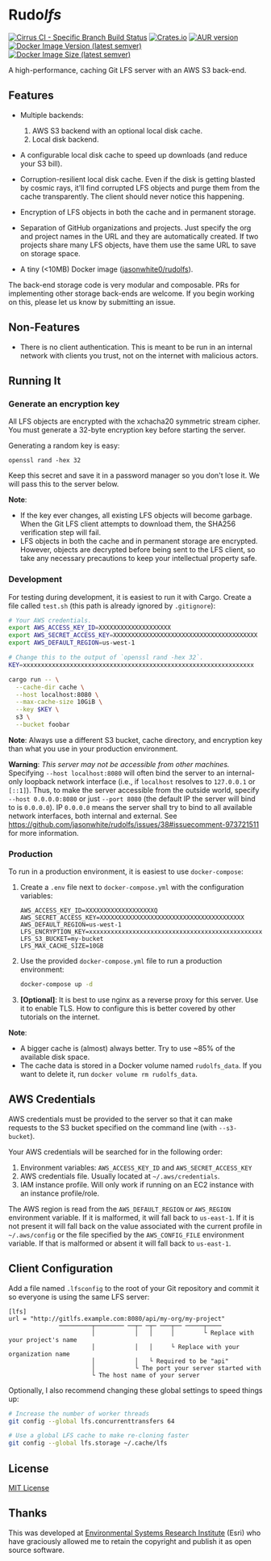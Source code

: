# Rudo*lfs*

[![Cirrus CI - Specific Branch Build Status](https://img.shields.io/cirrus/github/jasonwhite/rudolfs/master?style=for-the-badge)](https://cirrus-ci.com/github/jasonwhite/rudolfs)
[![Crates.io](https://img.shields.io/crates/v/rudolfs?style=for-the-badge)](https://crates.io/crates/rudolfs)
[![AUR version](https://img.shields.io/aur/version/rudolfs?style=for-the-badge)](https://aur.archlinux.org/packages/rudolfs/)
[![Docker Image Version (latest semver)](https://img.shields.io/docker/v/jasonwhite0/rudolfs?label=Docker&sort=semver&style=for-the-badge)](https://hub.docker.com/r/jasonwhite0/rudolfs)
[![Docker Image Size (latest semver)](https://img.shields.io/docker/image-size/jasonwhite0/rudolfs?sort=semver&style=for-the-badge)](https://hub.docker.com/r/jasonwhite0/rudolfs)

A high-performance, caching Git LFS server with an AWS S3 back-end.

## Features

 - Multiple backends:

   1. AWS S3 backend with an optional local disk cache.
   2. Local disk backend.

 - A configurable local disk cache to speed up downloads (and reduce your
   S3 bill).

 - Corruption-resilient local disk cache. Even if the disk is getting
   blasted by cosmic rays, it'll find corrupted LFS objects and purge them from
   the cache transparently. The client should never notice this happening.

 - Encryption of LFS objects in both the cache and in permanent storage.

 - Separation of GitHub organizations and projects. Just specify the org and
   project names in the URL and they are automatically created. If two projects
   share many LFS objects, have them use the same URL to save on storage space.

 - A tiny (&lt;10MB) Docker image ([jasonwhite0/rudolfs][]).

[jasonwhite0/rudolfs]: https://hub.docker.com/r/jasonwhite0/rudolfs

The back-end storage code is very modular and composable. PRs for implementing
other storage back-ends are welcome. If you begin working on this, please let us
know by submitting an issue.

## Non-Features

 - There is no client authentication. This is meant to be run in an internal
   network with clients you trust, not on the internet with malicious actors.

## Running It

### Generate an encryption key

All LFS objects are encrypted with the xchacha20 symmetric stream cipher. You
must generate a 32-byte encryption key before starting the server.

Generating a random key is easy:

    openssl rand -hex 32

Keep this secret and save it in a password manager so you don't lose it. We will
pass this to the server below.

**Note**:
 - If the key ever changes, all existing LFS objects will become garbage.
   When the Git LFS client attempts to download them, the SHA256 verification
   step will fail.
 - LFS objects in both the cache and in permanent storage are encrypted.
   However, objects are decrypted before being sent to the LFS client, so take
   any necessary precautions to keep your intellectual property safe.

### Development

For testing during development, it is easiest to run it with Cargo. Create
a file called `test.sh` (this path is already ignored by `.gitignore`):

```bash
# Your AWS credentials.
export AWS_ACCESS_KEY_ID=XXXXXXXXXXXXXXXXXXXX
export AWS_SECRET_ACCESS_KEY=XXXXXXXXXXXXXXXXXXXXXXXXXXXXXXXXXXXXXXXX
export AWS_DEFAULT_REGION=us-west-1

# Change this to the output of `openssl rand -hex 32`.
KEY=xxxxxxxxxxxxxxxxxxxxxxxxxxxxxxxxxxxxxxxxxxxxxxxxxxxxxxxxxxxxxxxx

cargo run -- \
  --cache-dir cache \
  --host localhost:8080 \
  --max-cache-size 10GiB \
  --key $KEY \
  s3 \
  --bucket foobar
```

**Note**: Always use a different S3 bucket, cache directory, and encryption key
than what you use in your production environment.

**Warning**: *This server may not be accessible from other machines.* Specifying
`--host localhost:8080` will often bind the server to an internal-only loopback
network interface (i.e., if `localhost` resolves to `127.0.0.1` or `[::1]`).
Thus, to make the server accessible from the outside world, specify `--host
0.0.0.0:8080` or just `--port 8080` (the default IP the server will bind to is
`0.0.0.0`). IP `0.0.0.0` means the server shall try to bind to all available
network interfaces, both internal and external. See
https://github.com/jasonwhite/rudolfs/issues/38#issuecomment-973721511 for more
information.

### Production

To run in a production environment, it is easiest to use `docker-compose`:

 1. Create a `.env` file next to `docker-compose.yml` with the configuration
    variables:

    ```
    AWS_ACCESS_KEY_ID=XXXXXXXXXXXXXXXXXXXQ
    AWS_SECRET_ACCESS_KEY=XXXXXXXXXXXXXXXXXXXXXXXXXXXXXXXXXXXXXXXX
    AWS_DEFAULT_REGION=us-west-1
    LFS_ENCRYPTION_KEY=xxxxxxxxxxxxxxxxxxxxxxxxxxxxxxxxxxxxxxxxxxxxxxxxxxxxxxxxxxxxxxxx
    LFS_S3_BUCKET=my-bucket
    LFS_MAX_CACHE_SIZE=10GB
    ```

 2. Use the provided `docker-compose.yml` file to run a production environment:

    ```bash
    docker-compose up -d
    ```

 3. **[Optional]**: It is best to use nginx as a reverse proxy for this server.
    Use it to enable TLS. How to configure this is better covered by other
    tutorials on the internet.

**Note**:
 - A bigger cache is (almost) always better. Try to use ~85% of the available
   disk space.
 - The cache data is stored in a Docker volume named `rudolfs_data`. If you
   want to delete it, run `docker volume rm rudolfs_data`.

## AWS Credentials

AWS credentials must be provided to the server so that it can make requests to
the S3 bucket specified on the command line (with `--s3-bucket`).

Your AWS credentials will be searched for in the following order:

 1. Environment variables: `AWS_ACCESS_KEY_ID` and `AWS_SECRET_ACCESS_KEY`
 2. AWS credentials file. Usually located at `~/.aws/credentials`.
 3. IAM instance profile. Will only work if running on an EC2 instance with an
    instance profile/role.

The AWS region is read from the `AWS_DEFAULT_REGION` or `AWS_REGION` environment
variable. If it is malformed, it will fall back to `us-east-1`. If it is not
present it will fall back on the value associated with the current profile in
`~/.aws/config` or the file specified by the `AWS_CONFIG_FILE` environment
variable. If that is malformed or absent it will fall back to `us-east-1`.

## Client Configuration

Add a file named `.lfsconfig` to the root of your Git repository and commit it
so everyone is using the same LFS server:

```
[lfs]
url = "http://gitlfs.example.com:8080/api/my-org/my-project"
              ─────────┬──────── ──┬─ ─┬─ ───┬── ─────┬────
                       │           │   │     │        └ Replace with your project's name
                       │           │   │     └ Replace with your organization name   
                       │           │   └ Required to be "api"
                       │           └ The port your server started with
                       └ The host name of your server
```

Optionally, I also recommend changing these global settings to speed things up:

``` bash
# Increase the number of worker threads
git config --global lfs.concurrenttransfers 64

# Use a global LFS cache to make re-cloning faster
git config --global lfs.storage ~/.cache/lfs
```

## License

[MIT License](/LICENSE)

## Thanks

This was developed at [Environmental Systems Research
Institute](http://www.esri.com/) (Esri) who have graciously allowed me to retain
the copyright and publish it as open source software.
